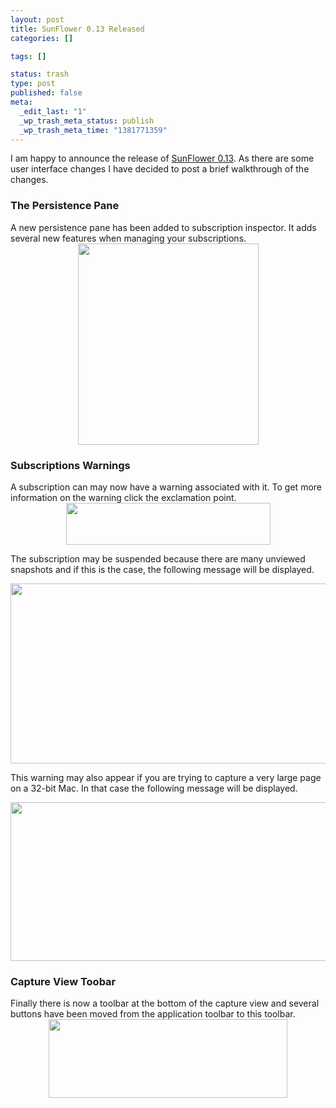 ```yaml
--- 
layout: post
title: SunFlower 0.13 Released
categories: []

tags: []

status: trash
type: post
published: false
meta: 
  _edit_last: "1"
  _wp_trash_meta_status: publish
  _wp_trash_meta_time: "1381771359"
---
```

I am happy to announce the release of <a href="http://sunflower.preenandprune.com">SunFlower 0.13</a>. As there are some user interface changes I have decided to post a brief walkthrough of the changes.

<H3>The Persistence Pane</h3>
A new persistence pane has been added to subscription inspector.  It adds several new features when managing your subscriptions.  

<center>
<img src="http://www.preenandprune.com/cocoamondo/wp-content/uploads/2011/06/persistencePane.png" alt="" title="Persistence Pane" width="289" height="322"  />
</center>

<h3>Subscriptions Warnings</h3>
A subscription can may now have a warning associated with it.  To get more information on the warning click the exclamation point.  

<center><img src="http://www.preenandprune.com/cocoamondo/wp-content/uploads/2011/06/subStopped.png" alt="" title="subStopped" width="327" height="67"" /></center>

The subscription may be suspended because there are many unviewed snapshots and if this is the case, the following message will be displayed.

<center><img src="http://www.preenandprune.com/cocoamondo/wp-content/uploads/2011/06/stoppedMessage.png" alt="" title="Stopped Message" width="531" height="288" /></center>

This warning may also appear if you are trying to capture a very large page on a 32-bit Mac.  In that case the following message will be displayed.

<center><img src="http://www.preenandprune.com/cocoamondo/wp-content/uploads/2011/06/toobigmessage.png" alt="" title="toobigmessage" width="553" height="254"  /></center>

<H3>Capture View Toobar</H3>
Finally there is now a toolbar at the bottom of the capture view and several buttons have been moved from the application toolbar to this toolbar.

<center><img src="http://www.preenandprune.com/cocoamondo/wp-content/uploads/2011/06/toolbar.png" alt="" title="toolbar" width="382" height="126" /></center>
